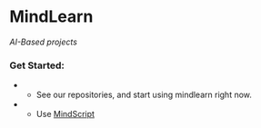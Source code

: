 # MindLearn
*AI-Based projects*

### Get Started:

- - See our repositories, and start using mindlearn right now.
- - Use [MindScript](https://github.com/MindLearn/mindscript)
